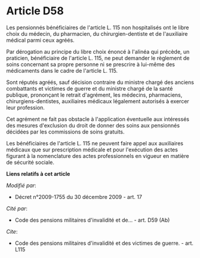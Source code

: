 # Article D58

Les pensionnés bénéficiaires de l'article L. 115 non hospitalisés ont le libre choix du médecin, du pharmacien, du
chirurgien-dentiste et de l'auxiliaire médical parmi ceux agréés. 

Par dérogation au principe du libre choix énoncé à l'alinéa qui précède, un praticien, bénéficiaire de l'article L. 115, ne
peut demander le règlement de soins concernant sa propre personne ni se prescrire à lui-même des médicaments dans le cadre de
l'article L. 115. 

Sont réputés agréés, sauf décision contraire du       ministre chargé des anciens combattants et victimes de guerre et du
ministre chargé de la santé publique, prononçant le retrait d'agrément, les médecins, pharmaciens, chirurgiens-dentistes,
auxiliaires médicaux légalement autorisés à exercer leur profession. 

Cet agrément ne fait pas obstacle à l'application éventuelle aux intéressés des mesures d'exclusion du droit de donner des
soins aux pensionnés décidées par les commissions de soins gratuits. 

Les bénéficiaires de l'article L. 115 ne peuvent faire appel aux auxiliaires médicaux que sur prescription médicale et pour
l'exécution des actes figurant à la nomenclature des actes professionnels en vigueur en matière de sécurité sociale.

**Liens relatifs à cet article**

_Modifié par_:

  - Décret n°2009-1755 du 30 décembre 2009 - art. 17

_Cité par_:

  - Code des pensions militaires d'invalidité et de... - art. D59 (Ab)

_Cite_:

  - Code des pensions militaires d'invalidité et des victimes de guerre. - art. L115
